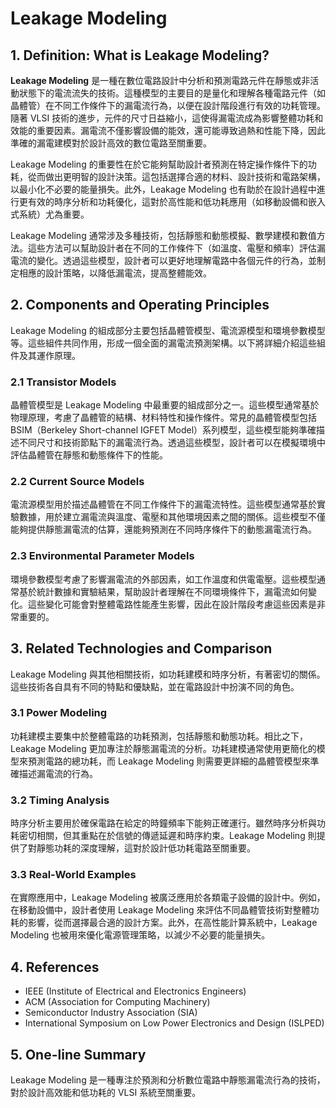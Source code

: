 # Leakage Modeling

## 1. Definition: What is **Leakage Modeling**?
**Leakage Modeling** 是一種在數位電路設計中分析和預測電路元件在靜態或非活動狀態下的電流流失的技術。這種模型的主要目的是量化和理解各種電路元件（如晶體管）在不同工作條件下的漏電流行為，以便在設計階段進行有效的功耗管理。隨著 VLSI 技術的進步，元件的尺寸日益縮小，這使得漏電流成為影響整體功耗和效能的重要因素。漏電流不僅影響設備的能效，還可能導致過熱和性能下降，因此準確的漏電建模對於設計高效的數位電路至關重要。

Leakage Modeling 的重要性在於它能夠幫助設計者預測在特定操作條件下的功耗，從而做出更明智的設計決策。這包括選擇合適的材料、設計技術和電路架構，以最小化不必要的能量損失。此外，Leakage Modeling 也有助於在設計過程中進行更有效的時序分析和功耗優化，這對於高性能和低功耗應用（如移動設備和嵌入式系統）尤為重要。

Leakage Modeling 通常涉及多種技術，包括靜態和動態模擬、數學建模和數值方法。這些方法可以幫助設計者在不同的工作條件下（如溫度、電壓和頻率）評估漏電流的變化。透過這些模型，設計者可以更好地理解電路中各個元件的行為，並制定相應的設計策略，以降低漏電流，提高整體能效。

## 2. Components and Operating Principles
Leakage Modeling 的組成部分主要包括晶體管模型、電流源模型和環境參數模型等。這些組件共同作用，形成一個全面的漏電流預測架構。以下將詳細介紹這些組件及其運作原理。

### 2.1 Transistor Models
晶體管模型是 Leakage Modeling 中最重要的組成部分之一。這些模型通常基於物理原理，考慮了晶體管的結構、材料特性和操作條件。常見的晶體管模型包括 BSIM（Berkeley Short-channel IGFET Model）系列模型，這些模型能夠準確描述不同尺寸和技術節點下的漏電流行為。透過這些模型，設計者可以在模擬環境中評估晶體管在靜態和動態條件下的性能。

### 2.2 Current Source Models
電流源模型用於描述晶體管在不同工作條件下的漏電流特性。這些模型通常基於實驗數據，用於建立漏電流與溫度、電壓和其他環境因素之間的關係。這些模型不僅能夠提供靜態漏電流的估算，還能夠預測在不同時序條件下的動態漏電流行為。

### 2.3 Environmental Parameter Models
環境參數模型考慮了影響漏電流的外部因素，如工作溫度和供電電壓。這些模型通常基於統計數據和實驗結果，幫助設計者理解在不同環境條件下，漏電流如何變化。這些變化可能會對整體電路性能產生影響，因此在設計階段考慮這些因素是非常重要的。

## 3. Related Technologies and Comparison
Leakage Modeling 與其他相關技術，如功耗建模和時序分析，有著密切的關係。這些技術各自具有不同的特點和優缺點，並在電路設計中扮演不同的角色。

### 3.1 Power Modeling
功耗建模主要集中於整體電路的功耗預測，包括靜態和動態功耗。相比之下，Leakage Modeling 更加專注於靜態漏電流的分析。功耗建模通常使用更簡化的模型來預測電路的總功耗，而 Leakage Modeling 則需要更詳細的晶體管模型來準確描述漏電流的行為。

### 3.2 Timing Analysis
時序分析主要用於確保電路在給定的時鐘頻率下能夠正確運行。雖然時序分析與功耗密切相關，但其重點在於信號的傳遞延遲和時序約束。Leakage Modeling 則提供了對靜態功耗的深度理解，這對於設計低功耗電路至關重要。

### 3.3 Real-World Examples
在實際應用中，Leakage Modeling 被廣泛應用於各類電子設備的設計中。例如，在移動設備中，設計者使用 Leakage Modeling 來評估不同晶體管技術對整體功耗的影響，從而選擇最合適的設計方案。此外，在高性能計算系統中，Leakage Modeling 也被用來優化電源管理策略，以減少不必要的能量損失。

## 4. References
- IEEE (Institute of Electrical and Electronics Engineers)
- ACM (Association for Computing Machinery)
- Semiconductor Industry Association (SIA)
- International Symposium on Low Power Electronics and Design (ISLPED)

## 5. One-line Summary
Leakage Modeling 是一種專注於預測和分析數位電路中靜態漏電流行為的技術，對於設計高效能和低功耗的 VLSI 系統至關重要。